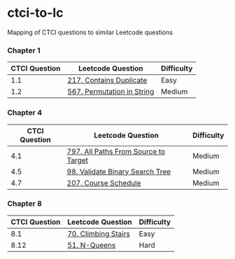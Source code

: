 # ctci-to-lc
Mapping of CTCI questions to similar Leetcode questions

### Chapter 1
|  CTCI Question 	| Leetcode Question  | Difficulty |
|---							|---								|---				|
| 1.1 | [217. Contains Duplicate](https://leetcode.com/problems/contains-duplicate/) | Easy |
| 1.2 | [567. Permutation in String](https://leetcode.com/problems/permutation-in-string/) | Medium |

### Chapter 4
|  CTCI Question 	| Leetcode Question  | Difficulty |
|---							|---								|---				|
| 4.1 | [797. All Paths From Source to Target](https://leetcode.com/problems/all-paths-from-source-to-target/) | Medium |
| 4.5 | [98. Validate Binary Search Tree](https://leetcode.com/problems/validate-binary-search-tree/) | Medium |
| 4.7 | [207. Course Schedule](https://leetcode.com/problems/course-schedule/) | Medium |


### Chapter 8
|  CTCI Question 	| Leetcode Question  | Difficulty |
|---							|---								|---				|
| 8.1 | [70. Climbing Stairs](https://leetcode.com/problems/climbing-stairs/) | Easy |
| 8.12 | [51. N-Queens](https://leetcode.com/problems/n-queens/) | Hard |
